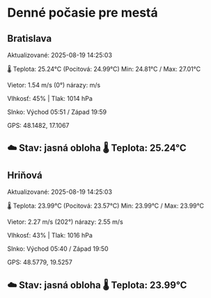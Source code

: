 ﻿# Denné počasie pre mestá

## Bratislava
Aktualizované: 2025-08-19 14:25:03

🌡️ Teplota: 25.24°C 
(Pocitová: 24.99°C)
Min: 24.81°C / Max: 27.01°C

Vietor: 1.54 m/s    (0°) 
nárazy:  m/s

Vlhkosť: 45% | Tlak: 1014 hPa

Slnko: Východ 05:51 / Západ 19:59

GPS: 48.1482, 17.1067

☁️ Stav: jasná obloha        🌡️ Teplota: 25.24°C
---

## Hriňová
Aktualizované: 2025-08-19 14:25:03

🌡️ Teplota: 23.99°C 
(Pocitová: 23.57°C)
Min: 23.99°C / Max: 23.99°C

Vietor: 2.27 m/s (202°)
nárazy: 2.55 m/s

Vlhkosť: 43% | Tlak: 1016 hPa

Slnko: Východ 05:40 / Západ 19:50

GPS: 48.5779, 19.5257

☁️ Stav: jasná obloha        🌡️ Teplota: 23.99°C
---
